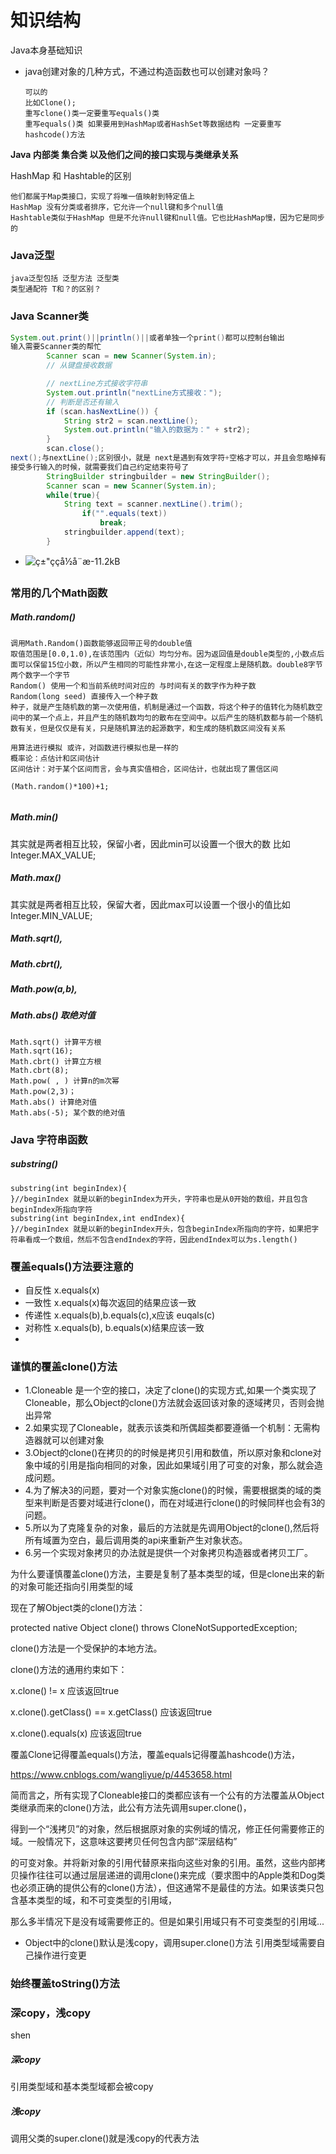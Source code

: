 # 知识结构

Java本身基础知识

- java创建对象的几种方式，不通过构造函数也可以创建对象吗？

  ```
  可以的
  比如Clone();
  重写clone()类一定要重写equals()类
  重写equals()类 如果要用到HashMap或者HashSet等数据结构 一定要重写hashcode()方法
  ```

  



**Java 内部类 集合类 以及他们之间的接口实现与类继承关系**

HashMap 和 Hashtable的区别 

```
他们都属于Map类接口，实现了将唯一值映射到特定值上
HashMap 没有分类或者排序，它允许一个null键和多个null值
Hashtable类似于HashMap 但是不允许null键和null值。它也比HashMap慢，因为它是同步的
```



### Java泛型

```
java泛型包括 泛型方法 泛型类 
类型通配符 T和？的区别？
```



### Java Scanner类 

```java
System.out.print()||println()||或者单独一个print()都可以控制台输出
输入需要Scanner类的帮忙 
		Scanner scan = new Scanner(System.in);
        // 从键盘接收数据

        // nextLine方式接收字符串
        System.out.println("nextLine方式接收：");
        // 判断是否还有输入
        if (scan.hasNextLine()) {
            String str2 = scan.nextLine();
            System.out.println("输入的数据为：" + str2);
        }
        scan.close();
next();与nextLine();区别很小，就是 next是遇到有效字符+空格才可以，并且会忽略掉有效字符前的空格
接受多行输入的时候，就需要我们自己约定结束符号了
		StringBuilder stringbuilder = new StringBuilder();
		Scanner scan = new Scanner(System.in);
		while(true){
            String text = scanner.nextLine().trim();
                if("".equals(text))
                    break;
    		stringbuilder.append(text);
		}
```

- ![ç±"ççå½å¨æ-11.2kB](http://static.zybuluo.com/Rico123/5l9j3f8eenb2v9dudcqby2v3/%E7%B1%BB%E7%9A%84%E7%94%9F%E5%91%BD%E5%91%A8%E6%9C%9F)

### **常用的几个Math函数**

##### Math.random()

```
调用Math.Random()函数能够返回带正号的double值
取值范围是[0.0,1.0),在该范围内（近似）均匀分布。因为返回值是double类型的,小数点后面可以保留15位小数，所以产生相同的可能性非常小,在这一定程度上是随机数。double8字节 两个数字一个字节
Random() 使用一个和当前系统时间对应的 与时间有关的数字作为种子数
Random(long seed) 直接传入一个种子数
种子，就是产生随机数的第一次使用值，机制是通过一个函数，将这个种子的值转化为随机数空间中的某一个点上，并且产生的随机数均匀的散布在空间中。以后产生的随机数都与前一个随机数有关，但是仅仅是有关，只是随机算法的起源数字，和生成的随机数区间没有关系

用算法进行模拟 或许，对函数进行模拟也是一样的
概率论：点估计和区间估计
区间估计：对于某个区间而言，会与真实值相合，区间估计，也就出现了置信区间

(Math.random()*100)+1;


```



##### Math.min()

其实就是两者相互比较，保留小者，因此min可以设置一个很大的数 比如Integer.MAX_VALUE;

##### Math.max()

其实就是两者相互比较，保留大者，因此max可以设置一个很小的值比如Integer.MIN_VALUE;

##### Math.sqrt(), 

##### Math.cbrt(), 

##### Math.pow(a,b),

#####  Math.abs() 取绝对值

```
Math.sqrt() 计算平方根
Math.sqrt(16);
Math.cbrt() 计算立方根
Math.cbrt(8);
Math.pow( , ) 计算n的m次幂
Math.pow(2,3)；
Math.abs() 计算绝对值
Math.abs(-5); 某个数的绝对值
```

### Java 字符串函数

##### substring()

```
substring(int beginIndex){
}//beginIndex 就是以新的beginIndex为开头，字符串也是从0开始的数组，并且包含beginIndex所指向字符
substring(int beginIndex,int endIndex){
}//beginIndex 就是以新的beginIndex开头，包含beginIndex所指向的字符，如果把字符串看成一个数组，然后不包含endIndex的字符，因此endIndex可以为s.length()
```

### 覆盖equals()方法要注意的

- 自反性 x.equals(x)
- 一致性 x.equals(x)每次返回的结果应该一致
- 传递性 x.equals(b),b.equals(c),x应该 euqals(c)
- 对称性 x.equals(b), b.equals(x)结果应该一致
- 

### 谨慎的覆盖clone()方法

- 1.Cloneable 是一个空的接口，决定了clone()的实现方式,如果一个类实现了Cloneable，那么Object的clone()方法就会返回该对象的逐域拷贝，否则会抛出异常
- 2.如果实现了Cloneable，就表示该类和所偶超类都要遵循一个机制：无需构造器就可以创建对象
- 3.Object的clone()在拷贝的的时候是拷贝引用和数值，所以原对象和clone对象中域的引用是指向相同的对象，因此如果域引用了可变的对象，那么就会造成问题。
- 4.为了解决3的问题，要对一个对象实施clone()的时候，需要根据类的域的类型来判断是否要对域进行clone()，而在对域进行clone()的时候同样也会有3的问题。
- 5.所以为了克隆复杂的对象，最后的方法就是先调用Object的clone(),然后将所有域置为空白，最后调用类的api来重新产生对象状态。
- 6.另一个实现对象拷贝的办法就是提供一个对象拷贝构造器或者拷贝工厂。

为什么要谨慎覆盖clone()方法，主要是复制了基本类型的域，但是clone出来的新的对象可能还指向引用类型的域

现在了解Object类的clone()方法：

protected native Object clone() throws CloneNotSupportedException;

clone()方法是一个受保护的本地方法。

clone()方法的通用约束如下：

x.clone() != x        应该返回true

x.clone().getClass() == x.getClass()        应该返回true

x.clone().equals(x)           应该返回true

覆盖Clone记得覆盖equals()方法，覆盖equals记得覆盖hashcode()方法，



<https://www.cnblogs.com/wangliyue/p/4453658.html>

简而言之，所有实现了Cloneable接口的类都应该有一个公有的方法覆盖从Object类继承而来的clone()方法，此公有方法先调用super.clone()，

得到一个“浅拷贝”的对象，然后根据原对象的实例域的情况，修正任何需要修正的域。一般情况下，这意味这要拷贝任何包含内部“深层结构”

的可变对象。并将新对象的引用代替原来指向这些对象的引用。虽然，这些内部拷贝操作往往可以通过层层递进的调用clone()来完成（要求图中的Apple类和Dog类也必须正确的提供公有的clone()方法），但这通常不是最佳的方法。如果该类只包含基本类型的域，和不可变类型的引用域，

那么多半情况下是没有域需要修正的。但是如果引用域只有不可变类型的引用域...

- Object中的clone()默认是浅copy，调用super.clone()方法 引用类型域需要自己操作进行变更

### 始终覆盖toString()方法

### 深copy，浅copy

shen

##### 深copy 

引用类型域和基本类型域都会被copy



##### 浅copy

调用父类的super.clone()就是浅copy的代表方法